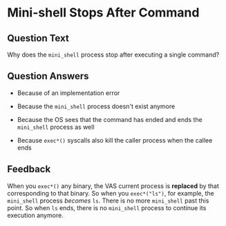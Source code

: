 # Mini-shell Stops After Command

## Question Text

Why does the `mini_shell` process stop after executing a single command?

## Question Answers

- Because of an implementation error

+ Because the `mini_shell` process doesn't exist anymore

- Because the OS sees that the command has ended and ends the `mini_shell` process as well

- Because `exec*()` syscalls also kill the caller process when the callee ends

## Feedback

When you `exec*()` any binary, the VAS current process is **replaced** by that corresponding to that binary.
So when you `exec*("ls")`, for example, the `mini_shell` process _becomes_ `ls`.
There is no more `mini_shell` past this point.
So when `ls` ends, there is no `mini_shell` process to continue its execution anymore.

